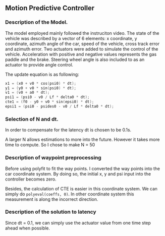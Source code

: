 ## Motion Predictive Controller

### Description of the Model.

The model employed mainly followed the instruciton video. The state of the vehicle was described by a vector of 6 elements: x coordinate, y coordinate, azimuth angle of the car, speed of the vehicle, cross track error and azimuth error. Two actuators were added to simulate the control of the vehicle. Acceleration with positive and negative values represents the gas paddle and the brake. Steering wheel angle is also included to as an actuator to provide angle control.

The update equation is as following:

```c++
x1 = (x0 + v0 * cos(psi0) * dt); 
y1 = (y0 + v0 * sin(psi0) * dt);
v1 = (v0 + a0 * dt);
psi1 = (psi0 - v0 / Lf * delta0 * dt); 
cte1 = (f0 - y0 + v0 * sin(epsi0) * dt);
epsi1 = (psi0 - psides0 - v0 / Lf * delta0 * dt);
```



### Selection of N and dt.

In order to compensate for the latency dt is chosen to be 0.1s.

A larger N allows estimations to more into the future. However it takes more time to compute. So I chose to make N = 50

### Description of waypoint preprocessing

Before using polyfit to fit the way points. I converted the way points into the car coordinate system. By doing so, the initial x, y and psi input into the controller becomes zero. 

Besides, the calculation of CTE is easier in this coordinate system. We can simply do ```polyeval(coeffs, 0)```. In other coordinate system this measurement is along the incorrect direction.

### Description of the solution to latency

Since dt = 0.1, we can simply use the actuator value from one time step ahead when possible. 
